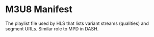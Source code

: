 # M3U8 Manifest

The playlist file used by HLS that lists variant streams (qualities) and segment URLs. Similar role to MPD in DASH.
